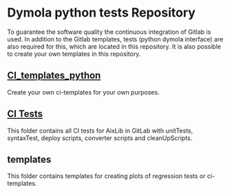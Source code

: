 # Dymola python tests Repository
To guarantee the software quality the continuous integration of Gitlab is used. 
In addition to the Gitlab templates, tests (python dymola interface) are also required for this, which are located in this repository. 
It is also possible to create your own templates in this repository.
## [CI_templates_python](CI_templates_python)
Create your own ci-templates for your own purposes.
## [CI Tests](CITests)
This folder contains all CI tests for AixLib in GitLab with unitTests, syntaxTest, deploy scripts, converter scripts and cleanUpScripts.
## templates
This folder contains templates for creating plots of regression tests or ci-templates.


